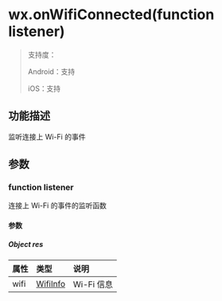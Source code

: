 # wx.onWifiConnected(function listener)

> 支持度：
>
> Android：支持
>
> iOS：支持

## 功能描述

监听连接上 Wi-Fi 的事件

## 参数

### function listener

连接上 Wi-Fi 的事件的监听函数

#### 参数

##### Object res

| 属性 | 类型                                                         | 说明       |
| :--- | :----------------------------------------------------------- | :--------- |
| wifi | [WifiInfo](./WifiInfo.md) | Wi-Fi 信息 |
